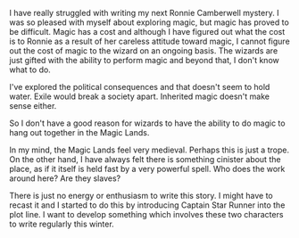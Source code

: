 <html><body><p>I have really struggled with writing my next Ronnie Camberwell mystery. I was so pleased with myself about exploring magic, but magic has proved to be difficult. Magic has a cost and although I have figured out what the cost is to Ronnie as a result of her careless attitude toward magic, I cannot figure out the cost of magic to the wizard on an ongoing basis. The wizards are just gifted with the ability to perform magic and beyond that, I don't know what to do.

I've explored the political consequences and that doesn't seem to hold water. Exile would break a society apart. Inherited magic doesn't make sense either. 

So I don't have a good reason for wizards to have the ability to do magic to hang out together in the Magic Lands.

In my mind, the Magic Lands feel very medieval. Perhaps this is just a trope. On the other hand, I have always felt there is something cinister about the place, as if it itself is held fast by a very powerful spell. Who does the work around here? Are they slaves?

There is just no energy or enthusiasm to write this story.  I might have to recast it and I started to do this by introducing Captain Star Runner into the plot line. I want to develop something which involves these two characters to write regularly this winter.</p></body></html>